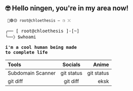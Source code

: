 ## 🤓 Hello ningen, you're in my area now!

<code> 🔴🟢🟡    root@chloethesis    —⠀❐⠀⤬ </code>

<pre>
╭── [ root@chloethesis ]-[~]
╰──〉$whoami
 
<b>i'm a cool human being made 
to complete life</b>
</pre>

 | Tools | Socials | Anime |
| :---         |     :---:      |          ---: |
| Subdomain Scanner   | git status     | git status    |
| git diff     | git diff       |eksk      |
